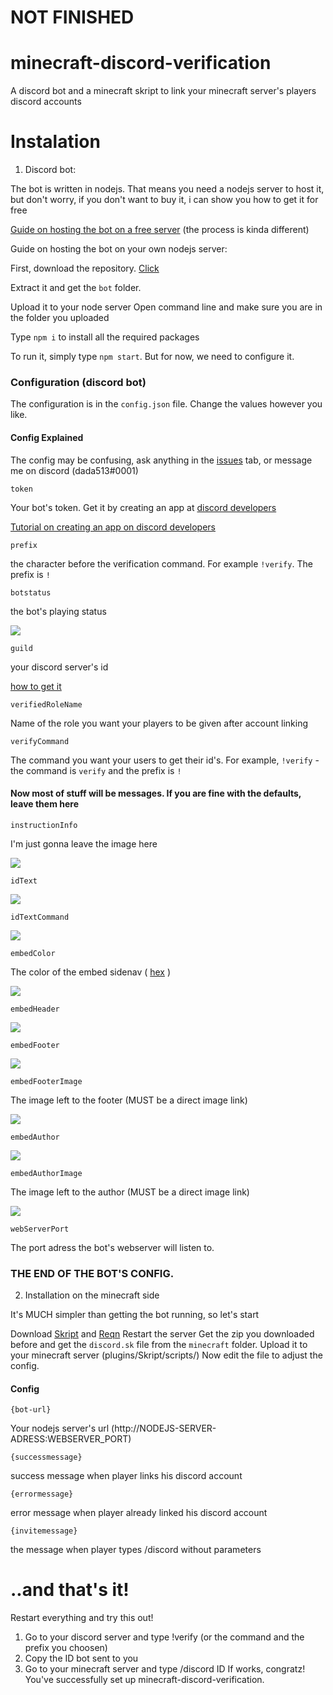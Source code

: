 # NOT FINISHED
# minecraft-discord-verification
A discord bot and a minecraft skript to link your minecraft server's players discord accounts

# Instalation
1. Discord bot:

The bot is written in nodejs. That means you need a nodejs server to host it, but don't worry, if you don't want to buy it, i can show you how to get it for free

[Guide on hosting the bot on a free server](https://github.com/dada513/minecraft-discord-verification/blob/master/docs/freehosting.md) (the process is kinda different)

Guide on hosting the bot on your own nodejs server:

First, download the repository. [Click](https://github.com/dada513/minecraft-discord-verification/archive/master.zip)

Extract it and get the `bot` folder.

Upload it to your node server
Open command line and make sure you are in the folder you uploaded

Type `npm i` to install all the required packages

To run it, simply type `npm start`. But for now, we need to configure it. 

### Configuration (discord bot)

The configuration is in the `config.json` file. Change the values however you like.






#### Config Explained

The config may be confusing, ask anything in the [issues](https://github.com/dada513/minecraft-discord-verification/issues) tab, or message me on discord (dada513#0001)

`token`

Your bot's token. Get it by creating an app at [discord developers](https://discordapp.com/developers) 

[Tutorial on creating an app on discord developers](https://github.com)


`prefix`

the character before the verification command. For example `!verify`. The prefix is `!`


`botstatus`

the bot's playing status

![](https://i.imgur.com/rqNqiP6.png)



`guild`

your discord server's id

[how to get it](https://support.discordapp.com/hc/en-us/articles/206346498-Where-can-I-find-my-User-Server-Message-ID-)

`verifiedRoleName`

Name of the role you want your players to be given after account linking

`verifyCommand`

The command you want your users to get their id's. For example, `!verify` - the command is `verify` and the prefix is `!`


#### Now most of stuff will be messages. If you are fine with the defaults, leave them here

`instructionInfo`

I'm just gonna leave the image here

![](https://i.imgur.com/WaK0AUz.png)

`idText`

![](https://i.imgur.com/lOV4CLL.png)

`idTextCommand`

![](https://i.imgur.com/z2HI5V3.png)

`embedColor`

The color of the embed sidenav ( [hex](https://www.google.com/search?q=hex+color) )

![](https://i.imgur.com/HpL1Kl9.png)

`embedHeader`

![](https://i.imgur.com/Hfvn0E8.png)

`embedFooter`

![](https://i.imgur.com/bPYk0o7.png)

`embedFooterImage`

The image left to the footer (MUST be a direct image link)

![](https://i.imgur.com/SLLV1ts.png)

`embedAuthor`

![](https://i.imgur.com/znA15Pr.png)

`embedAuthorImage`

The image left to the author (MUST be a direct image link)

![](https://i.imgur.com/9UQJ8qs.png)

`webServerPort`

The port adress the bot's webserver will listen to.


### THE END OF THE BOT'S CONFIG.


2. Installation on the minecraft side


It's MUCH simpler than getting the bot running, so let's start


Download [Skript](https://docs.skunity.com/downloads) and [Reqn](https://forums.skunity.com/resources/reqn.95/)
Restart the server
Get the zip you downloaded before and get the `discord.sk` file from the `minecraft` folder.
Upload it to your minecraft server (plugins/Skript/scripts/)
Now edit the file to adjust the config.

#### Config

  `{bot-url}`
  
  Your nodejs server's url (http://NODEJS-SERVER-ADRESS:WEBSERVER_PORT)
  
  `{successmessage}`
  
  success message when player links his discord account
  
  `{errormessage}`
  
  error message when player already linked his discord account
  
  `{invitemessage}`
  
  the message when player types /discord without parameters
  
  
  
  # ..and that's it!
  Restart everything and try this out!
  1. Go to your discord server and type !verify (or the command and the prefix you choosen)
  2. Copy the ID bot sent to you
  3. Go to your minecraft server and type /discord ID
  If works, congratz! You've successfully set up minecraft-discord-verification. 
